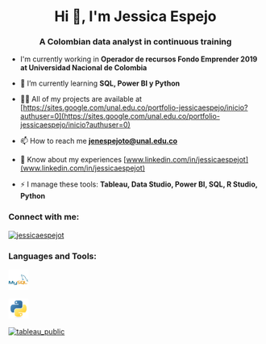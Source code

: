 <h1 align="center">Hi 👋, I'm Jessica Espejo</h1>
<h3 align="center">A Colombian data analyst in continuous training</h3>

- I'm currently working in **Operador de recursos Fondo Emprender 2019 at Universidad Nacional de Colombia**

- 🌱 I’m currently learning **SQL, Power BI y Python**

- 👨‍💻 All of my projects are available at [https://sites.google.com/unal.edu.co/portfolio-jessicaespejo/inicio?authuser=0](https://sites.google.com/unal.edu.co/portfolio-jessicaespejo/inicio?authuser=0)

- 📫 How to reach me **jenespejoto@unal.edu.co**

- 📄 Know about my experiences [www.linkedin.com/in/jessicaespejot](www.linkedin.com/in/jessicaespejot)

- ⚡ I manage these tools: **Tableau, Data Studio, Power BI, SQL, R Studio, Python**

<h3 align="left">Connect with me:</h3>
<p align="left">
<a href="https://linkedin.com/in/jessicaespejot" target="blank"><img align="center" src="https://raw.githubusercontent.com/rahuldkjain/github-profile-readme-generator/master/src/images/icons/Social/linked-in-alt.svg" alt="jessicaespejot" height="30" width="40" /></a>
</p>

<h3 align="left">Languages and Tools:</h3>
<p align="left"> 
<a href="https://www.mysql.com/" target="_blank" rel="noreferrer"> <img src="https://raw.githubusercontent.com/devicons/devicon/master/icons/mysql/mysql-original-wordmark.svg" alt="mysql" width="40" height="40"/> </a> 

<a href="https://www.python.org" target="_blank" rel="noreferrer"> <img src="https://raw.githubusercontent.com/devicons/devicon/master/icons/python/python-original.svg" alt="python" width="40" height="40"/> </a> 

<a href="https://public.tableau.com/app/discover" target="_blank" rel="noreferrer"> <img src="https://worldvectorlogo.com/es/download/tableau-software.svg" alt="tableau_public" width="40" height="40"/> </a> 

</p>
